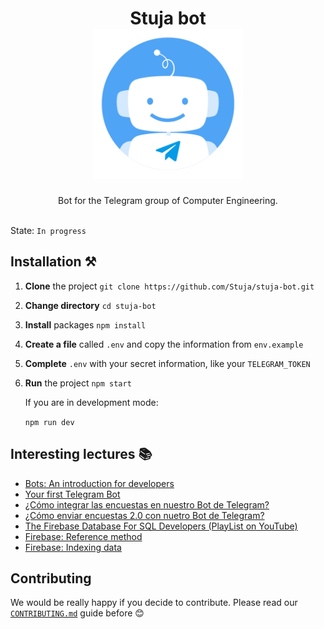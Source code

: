 <h1 align="center">
    Stuja bot 
    <br/>
    <img alt="Bot image" title="Bot image" src="images/logo.jpg" width="240">
    <br/>
</h1>


<p align="center">
    Bot for the Telegram group of Computer Engineering.
    <br/> <br/>
</p>


State: `In progress`

## Installation ⚒️

1. **Clone** the project
   `git clone https://github.com/Stuja/stuja-bot.git`

2. **Change directory**
   `cd stuja-bot`

3. **Install** packages
   `npm install`

4. **Create a file** called `.env` and copy the information from `env.example`

5. **Complete** `.env` with your secret information, like your `TELEGRAM_TOKEN`

6. **Run** the project
   `npm start`

   If you are in development mode:

   `npm run dev`



## Interesting lectures 📚

* [Bots: An introduction for developers](https://core.telegram.org/bots)
* [Your first Telegram Bot](https://aabedraba.com/taller-gdg)
* [¿Cómo integrar las encuestas en nuestro Bot de Telegram?](https://tecnonucleous.com/2019/05/02/crear-encuestas-telegram-desde-bot-nodejs/)
* [¿Cómo enviar encuestas 2.0 con nuetro Bot de Telegram?](https://tecnonucleous.com/2020/02/13/como-enviar-encuestas-2-0-con-nuetro-bot-de-telegram/)
* [The Firebase Database For SQL Developers (PlayList on YouTube)](https://www.youtube.com/watch?v=WacqhiI-g_o&list=PLl-K7zZEsYLlP-k-RKFa7RyNPa9_wCH2s)
* [Firebase: Reference method](https://firebase.google.com/docs/reference/js/firebase.database.Reference)
* [Firebase: Indexing data](https://firebase.google.com/docs/database/security/indexing-data) 



## Contributing 

We would be really happy if you decide to contribute. Please read our [`CONTRIBUTING.md`](doc/CONTRIBUTING.md) guide before 😊

